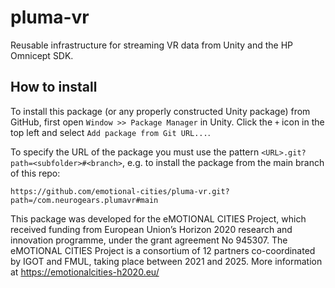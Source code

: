 # pluma-vr
Reusable infrastructure for streaming VR data from Unity and the HP Omnicept SDK.

## How to install
To install this package (or any properly constructed Unity package) from GitHub, first open `Window >> Package Manager` in Unity. Click the `+` icon in the top left and select `Add package from Git URL...`.

To specify the URL of the package you must use the pattern `<URL>.git?path=<subfolder>#<branch>`, e.g. to install the package from the main branch of this repo:

```
https://github.com/emotional-cities/pluma-vr.git?path=/com.neurogears.plumavr#main
```

This package was developed for the eMOTIONAL CITIES Project, which received funding from European Union’s Horizon 2020 research and innovation programme, under the grant agreement No 945307. The eMOTIONAL CITIES Project is a consortium of 12 partners co-coordinated by IGOT and FMUL, taking place between 2021 and 2025. More information at https://emotionalcities-h2020.eu/
